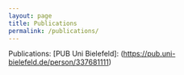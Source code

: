 ```yaml
---
layout: page
title: Publications
permalink: /publications/
---
```


Publications: [PUB Uni Bielefeld]: (https://pub.uni-bielefeld.de/person/337681111)